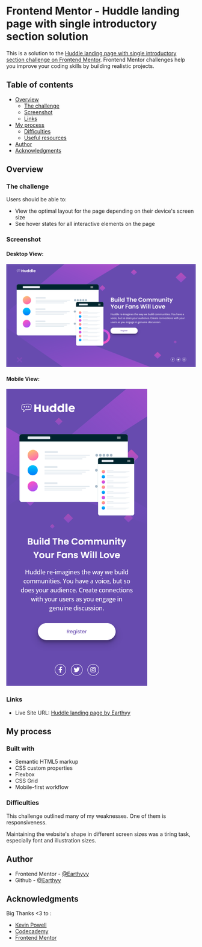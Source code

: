 # Frontend Mentor - Huddle landing page with single introductory section solution

This is a solution to the [Huddle landing page with single introductory section challenge on Frontend Mentor](https://www.frontendmentor.io/challenges/huddle-landing-page-with-a-single-introductory-section-B_2Wvxgi0). Frontend Mentor challenges help you improve your coding skills by building realistic projects. 

## Table of contents

- [Overview](#overview)
  - [The challenge](#the-challenge)
  - [Screenshot](#screenshot)
  - [Links](#links)
- [My process](#my-process)
  - [Difficulties](#difficulties)
  - [Useful resources](#useful-resources)
- [Author](#author)
- [Acknowledgments](#acknowledgments)


## Overview

### The challenge

Users should be able to:

- View the optimal layout for the page depending on their device's screen size
- See hover states for all interactive elements on the page

### Screenshot

#### Desktop View:
![Desktop View](./desktop-view.png)

#### Mobile View:
![Mobile View](./mobile-view.png)



### Links

- Live Site URL: [Huddle landing page by Earthyy](https://earthyy-huddle-landing-page.netlify.app/)

## My process

### Built with

- Semantic HTML5 markup
- CSS custom properties
- Flexbox
- CSS Grid
- Mobile-first workflow




### Difficulties

This challenge outlined many of my weaknesses. One of them is responsiveness.

Maintaining the website's shape in different screen sizes was a tiring task, especially font and illustration sizes.


## Author


- Frontend Mentor - [@Earthyyy](https://www.frontendmentor.io/profile/Earthyyy)
- Github - [@Earthyy](https://github.com/Earthyyy)



## Acknowledgments

Big Thanks <3 to :

* [Kevin Powell](https://www.youtube.com/@KevinPowell)
* [Codecademy](https://www.codecademy.com)
* [Frontend Mentor](https://www.frontendmentor.io/)
